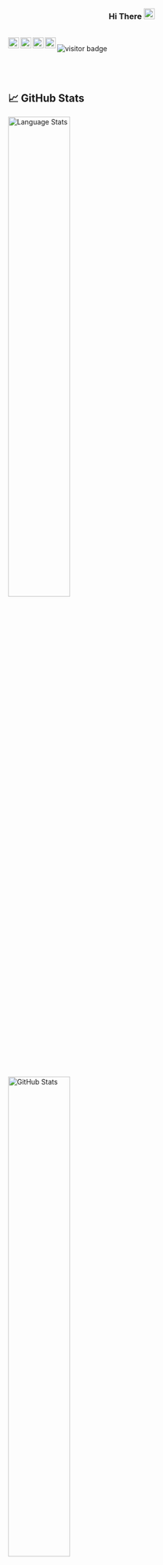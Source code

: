 <!-- <p align = "center">
 
  <img src = "https://user-images.githubusercontent.com/78374254/180652704-123c21c5-3a9b-4133-af75-0b47d9e9d5b7.jpg"  alt = "Banner" />
 
</p>
  -->







<h3 align = "center"> Hi There <span> <img src = "https://user-images.githubusercontent.com/78374254/180597390-99fc5c2d-cbee-48f6-aaef-ab33ee0fbf6d.png" width = "22px" height = "22px" /> 
 </span> </h3>

<br>


<a href="https://www.instagram.com/aditya__a__/">
<img align="left" alt="Aditya's Instagram" width="22px" src="https://raw.githubusercontent.com/hussainweb/hussainweb/main/icons/instagram.png" />
</a>
<a href="https://twitter.com/Aditya__A__">
  <img align="left" alt="Aditya's Twitter" width="22px" src="https://raw.githubusercontent.com/peterthehan/peterthehan/master/assets/twitter.svg" />
</a>

<a href="https://www.linkedin.com/in/aditya-ace/">
  <img align="left" alt="Aditya's LinkedIN" width="22px" src="https://raw.githubusercontent.com/peterthehan/peterthehan/master/assets/linkedin.svg" />
</a>

<a href = "https://adityaa.netlify.app/">
 <img align = "left" alt = "Aditya's Portfolio" width="22px" height = "22px" src = "https://user-images.githubusercontent.com/78374254/180651460-2827bfaa-9411-4b6f-baa5-62f593aceb72.png" /> 
 </a>


![visitor badge](https://visitor-badge.glitch.me/badge?page_id=Merlin-A.visitor-badge&left_text=Visitors)

  
<br>



<br>



## 📈 GitHub Stats

<img  src="https://github-readme-stats.vercel.app/api/top-langs/?username=Merlin-A&theme=gotham&hide=tcl" alt="Language Stats" align="center" height = "50%" width="50%" />

<img  src="https://github-readme-stats.vercel.app/api?username=Merlin-A&theme=gotham&show_icons=true" alt="GitHub Stats" align="center" width="50%" />
